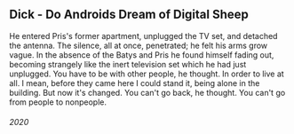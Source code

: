 ## Dick - Do Androids Dream of Digital Sheep

He entered Pris's former apartment, unplugged the TV set, and detached the antenna.
The silence, all at once, penetrated; he felt his arms grow vague.
In the absence of the Batys and Pris he found himself fading out, becoming strangely like the inert television set which he had just unplugged.
You have to be with other people, he thought.
In order to live at all.
I mean, before they came here I could stand it, being alone in the building.
But now it's changed.
You can't go back, he thought.
You can't go from people to nonpeople.


###### 2020